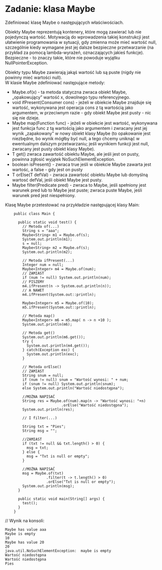# Zadanie: klasa Maybe

Zdefiniować klasę Maybe o następujących właściwościach.

Obiekty Maybe reprezentują kontenery, które mogą zawierać lub nie pojedynczą wartość. Motywacją do wprowadzenia takiej konstrukcji jest ułatwienie programowania w sytuacji, gdy zmienna może mieć wartość null, szczególnie kiedy wymagane jest jej dalsze bezpieczne przetwarzanie (na przykład za pomocą lambda-wyrażeń, oznaczających jakieś funkcje). Bezpieczne - to znaczy takie, które nie powoduje wyjątku NullPointerException.

Obiekty typu Maybe zawierają jakąś wartość lub są puste (nigdy nie powinny mieć wartości null). <br />
W klasie Maybe zdefiniować następujące metody:

* Maybe.of(x) - ta metoda statyczna zwraca obiekt Maybe, „opakowujący” wartość x, dowolnego typu referencyjnego.
* void ifPresent(Consumer cons)  - jeżeli w obiekcie Maybe znajduje się wartość, wykonywana jest operacja cons z tą wartością jako argumentem, w przeciwnym razie - gdy obiekt Maybe jest pusty - nic się nie dzieje.
* Maybe map(Function func) -  jeżeli w obiekcie  jest wartość, wykonywana jest funkcja func z tą wartością jako argumentem i zwracany jest jej wynik „zapakowany” w nowy obiekt klasy Maybe (to opakowanie jest niezbędne, bo wynik mógłby być null, a tego chcemy uniknąć w ewentualnym dalszym przetwarzaniu; jeśli wynikiem funkcji jest null, zwracany jest pusty obiekt klasy Maybe).
* T get() zwraca zawartość obiektu Maybe, ale jeśli jest on pusty, powinna zgłosić wyjątek NoSuchElementException.
* boolean isPresent() - zwraca true jeśli w obiekcie Maybe zawarta jest wartośc, a false - gdy jest on pusty
* T orElse(T defVal) - zwraca zawartość obiektu Maybe lub domyślną wartosć defVal, jeśli obiekt Maybe jest pusty.
* Maybe filter(Predicate pred)  - zwraca  to Maybe, jeśli spełniony jest warunek pred lub to Maybe jest puste; zwraca puste Maybe, jeśli warunek pred jest niespełniony.

Klasę Maybe przetestować na przykładzie następującej  klasy Main:

        public class Main {

          public static void test() {
            // Metoda of(...)
            String s = "aaa";    
            Maybe<String> m1 = Maybe.of(s);
            System.out.println(m1);
            s = null;
            Maybe<String> m2 = Maybe.of(s);
            System.out.println(m2);

            // Metoda ifPresent(...)
            Integer num = null;
            Maybe<Integer> m4 = Maybe.of(num);
            // ZAMIAST
            if (num != null) System.out.println(num);
            // PISZEMY
            m4.ifPresent(n -> System.out.println(n));
            // A NAWET
            m4.ifPresent(System.out::println);

            Maybe<Integer> m5 = Maybe.of(10);
            m5.ifPresent(System.out::println);

            // Metoda map()
            Maybe<Integer> m6 = m5.map( n -> n +10 ); 
            System.out.println(m6);

            // Metoda get()
            System.out.println(m6.get());
            try {
              System.out.println(m4.get());
            } catch(Exception exc) {
              System.out.println(exc);
            }

            // Metoda orElse()
            // ZAMIAST
            String snum = null;
            if (num != null) snum = "Wartość wynosi: " + num;
            if (snum != null) System.out.println(snum);
            else System.out.println("Wartość niedostępna");

            //MOŻNA NAPISAĆ
            String res = Maybe.of(num).map(n -> "Wartość wynosi: "+n)
                              .orElse("Wartość niedostępna");
            System.out.println(res);

            // I filter(...)

            String txt = "Pies";
            String msg = "";

            //ZAMIAST
            if (txt != null && txt.length() > 0) {
              msg = txt;
            } else {
              msg = "Txt is null or empty";
            }

            //MOŻNA NAPISAĆ
            msg = Maybe.of(txt)
                       .filter(t -> t.length() > 0)
                       .orElse("Txt is null or empty"); 
            System.out.println(msg);
          }

          public static void main(String[] args) {
            test();
          }
        }

// Wynik na konsoli:

    Maybe has value aaa
    Maybe is empty
    10
    Maybe has value 20
    20
    java.util.NoSuchElementException:  maybe is empty
    Wartość niedostępna
    Wartość niedostępna
    Pies